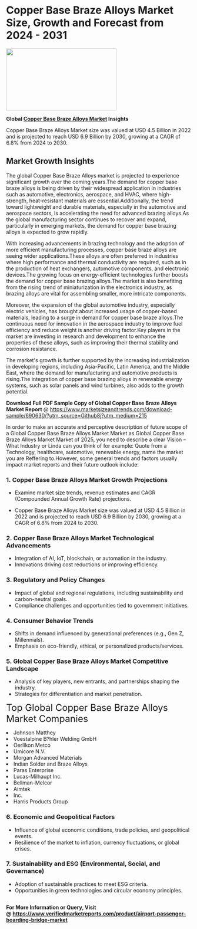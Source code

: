 <H1>Copper Base Braze Alloys Market Size, Growth and Forecast from 2024 - 2031</H1><img class="aligncenter size-medium wp-image-584254" src="https://thirdeyenews.in/wp-content/uploads/2024/09/Global-Market-Research-300x168.jpeg" alt="" width="300" height="168" /><p><strong>Global&nbsp;<a href="https://www.marketsizeandtrends.com/download-sample/690630/?utm_source=Github8j?utm_medium=215">Copper Base Braze Alloys Market</a> Insights</strong></p><p>Copper Base Braze Alloys Market size was valued at USD 4.5 Billion in 2022 and is projected to reach USD 6.9 Billion by 2030, growing at a CAGR of 6.8% from 2024 to 2030.</p><p><h2>Market Growth Insights</h2> <p>The global Copper Base Braze Alloys market is projected to experience significant growth over the coming years.The demand for copper base braze alloys is being driven by their widespread application in industries such as automotive, electronics, aerospace, and HVAC, where high-strength, heat-resistant materials are essential.Additionally, the trend toward lightweight and durable materials, especially in the automotive and aerospace sectors, is accelerating the need for advanced brazing alloys.As the global manufacturing sector continues to recover and expand, particularly in emerging markets, the demand for copper base brazing alloys is expected to grow rapidly.</p> <p>With increasing advancements in brazing technology and the adoption of more efficient manufacturing processes, copper base braze alloys are seeing wider applications.These alloys are often preferred in industries where high performance and thermal conductivity are required, such as in the production of heat exchangers, automotive components, and electronic devices.The growing focus on energy-efficient technologies further boosts the demand for copper base brazing alloys.The market is also benefiting from the rising trend of miniaturization in the electronics industry, as brazing alloys are vital for assembling smaller, more intricate components.</p> <p>Moreover, the expansion of the global automotive industry, especially electric vehicles, has brought about increased usage of copper-based materials, leading to a surge in demand for copper base braze alloys.The continuous need for innovation in the aerospace industry to improve fuel efficiency and reduce weight is another driving factor.Key players in the market are investing in research and development to enhance the properties of these alloys, such as improving their thermal stability and corrosion resistance.</p> <p>The market's growth is further supported by the increasing industrialization in developing regions, including Asia-Pacific, Latin America, and the Middle East, where the demand for manufacturing and automotive products is rising.The integration of copper base brazing alloys in renewable energy systems, such as solar panels and wind turbines, also adds to the growth potential.</p> <p><span class=""><strong>Download Full PDF Sample Copy of Global Copper Base Braze Alloys Market Report</strong> @ <a href="https://www.marketsizeandtrends.com/download-sample/690630/?utm_source=Github8j?utm_medium=215" target="_blank">https://www.marketsizeandtrends.com/download-sample/690630/?utm_source=Github8j?utm_medium=215</a></span></p><p>In order to make an accurate and perceptive description of future scope of a Global&nbsp;Copper Base Braze Alloys Market Market as Global&nbsp;Copper Base Braze Alloys Market Market of 2025, you need to describe a clear Vision &ndash; What Industry or Linda can you think of for example: Quote from a Technology, healthcare, automotive, renewable energy, name the market you are Reffering to.However, some general trends and factors usually impact market reports and their future outlook include:</p><h3>1.&nbsp;<strong>Copper Base Braze Alloys Market Growth Projections</strong></h3><ul><li>Examine market size trends, revenue estimates and CAGR (Compounded Annual Growth Rate) projections.</li><li><p>Copper Base Braze Alloys Market size was valued at USD 4.5 Billion in 2022 and is projected to reach USD 6.9 Billion by 2030, growing at a CAGR of 6.8% from 2024 to 2030.</p></li></ul><h3>2.&nbsp;<strong>Copper Base Braze Alloys Market Technological Advancements</strong></h3><ul><li>Integration of AI, IoT, blockchain, or automation in the industry.</li><li>Innovations driving cost reductions or improving efficiency.</li></ul><h3>3.&nbsp;<strong>Regulatory and Policy Changes</strong></h3><ul><li>Impact of global and regional regulations, including sustainability and carbon-neutral goals.</li><li>Compliance challenges and opportunities tied to government initiatives.</li></ul><h3>4.&nbsp;<strong>Consumer Behavior Trends</strong></h3><ul><li>Shifts in demand influenced by generational preferences (e.g., Gen Z, Millennials).</li><li>Emphasis on eco-friendly, ethical, or personalized products/services.</li></ul><h3>5.&nbsp;<strong>Global Copper Base Braze Alloys Market Competitive Landscape</strong></h3><ul><li>Analysis of key players, new entrants, and partnerships shaping the industry.</li><li>Strategies for differentiation and market penetration.</li></ul><p data-pm-slice="1 1 []"><span style="color: inherit; font-family: inherit; font-size: 25px;">Top Global Copper Base Braze Alloys Market Companies</span></p><div class="" data-test-id=""><p><li>Johnson Matthey</li><li> Voestalpine B?hler Welding GmbH</li><li> Oerlikon Metco</li><li> Umicore N.V.</li><li> Morgan Advanced Materials</li><li> Indian Solder and Braze Alloys</li><li> Paras Enterprise</li><li> Lucas-Milhaupt Inc.</li><li> Bellman-Melcor</li><li> Aimtek</li><li> Inc.</li><li> Harris Products Group</li></p></div><h3>6.&nbsp;<strong>Economic and Geopolitical Factors</strong></h3><ul><li>Influence of global economic conditions, trade policies, and geopolitical events.</li><li>Resilience of the market to inflation, currency fluctuations, or global crises.</li></ul><h3>7.&nbsp;<strong>Sustainability and ESG (Environmental, Social, and Governance)</strong></h3><ul><li>Adoption of sustainable practices to meet ESG criteria.</li><li>Opportunities in green technologies and circular economy principles.</li></ul><h2><strong style="font-size: 14px;">For More Information or Query, Visit @&nbsp;</strong><a style="background-color: #ffffff; font-size: 14px;" href="https://www.marketsizeandtrends.com/report/copper-base-braze-alloys-market/" target="_blank">https://www.verifiedmarketreports.com/product/airport-passenger-boarding-bridge-market</a></h2>